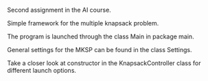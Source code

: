 Second assignment in the AI course.

Simple framework for the multiple knapsack problem.

The program is launched through the class Main in package main.

General settings for the MKSP can be found in the class Settings.

Take a closer look at constructor in the KnapsackController class for different launch options.
